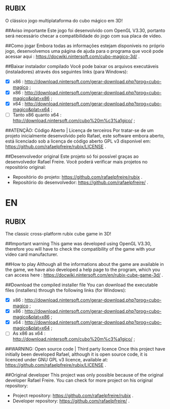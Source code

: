 ## RUBIX
O clássico jogo multiplataforma do cubo mágico em 3D!

##Aviso importante
Este jogo foi desenvolvido com OpenGL V3.30, portanto será necessário checar a compatibilidade do jogo com sua placa de vídeo.

##Como jogar
Embora todas as informações estejam disponíveis no próprio jogo, desenvolvemos uma página de ajuda para o programa que você pode acessar aqui : https://docwiki.nintersoft.com/cubo-magico-3d/ .

##Baixar instalador compilado
Você pode baixar os arquivos executáveis (instaladores) através dos seguintes links (para Windows):
- [x] x86 : http://download.nintersoft.com/gerar-download.php?prog=cubo-magico ;
- [x] x86 : http://download.nintersoft.com/gerar-download.php?prog=cubo-magico&plat=x86 ;
- [x] x64 : http://download.nintersoft.com/gerar-download.php?prog=cubo-magico&plat=x64 ;
- [ ] Tanto x86 quanto x64 : http://download.nintersoft.com/cubo%20m%c3%a1gico/ ;

##ATENÇÃO: Código Aberto | Licença de terceiros
Por tratar-se de um projeto inicialmente desenvolvido pelo Rafael, este software embora aberto, está licenciado sob a licença de código aberto GPL v3 disponível em: https://github.com/rafaelpfreire/rubix/LICENSE .

##Desenvolvedor original
Este projeto só foi possível graças ao desenvolvedor Rafael Freire. Você poderá verificar mais projetos no repositório original:
* Repositório do projeto: https://github.com/rafaelpfreire/rubix .
* Repositório do desenvolvedor: https://github.com/rafaelpfreire/ .


# EN


## RUBIX
The classic cross-platform rubix cube game in 3D!

##Important warning
This game was developed using OpenGL V3.30, therefore you will have to check the compatibility of the game with your video card manufacturer.

##How to play
Although all the informations about the game are available in the game, we have also developed a help page to the program, which you can access here : https://docwiki.nintersoft.com/en/rubix-cube-game-3d/ .

##Download the compiled installer file
You can download the executable files (installers) through the following links (for Windows):
- [x] x86 : http://download.nintersoft.com/gerar-download.php?prog=cubo-magico ;
- [x] x86 : http://download.nintersoft.com/gerar-download.php?prog=cubo-magico&plat=x86 ;
- [x] x64 : http://download.nintersoft.com/gerar-download.php?prog=cubo-magico&plat=x64 ;
- [ ] As x86 as x64 : http://download.nintersoft.com/cubo%20m%c3%a1gico/ ;

##WARNING: Open source code | Third party licence
Once this project have initially been developed Rafael, although it is open source code, it is licenced under GNU GPL v3 licence, available at: https://github.com/rafaelpfreire/rubix/LICENSE .

##Original developer
This project was only possible because of the original developer Rafael Freire. You can check for more project on his original repository:
* Project repository: https://github.com/rafaelpfreire/rubix .
* Developer repository: https://github.com/rafaelpfreire/ .
